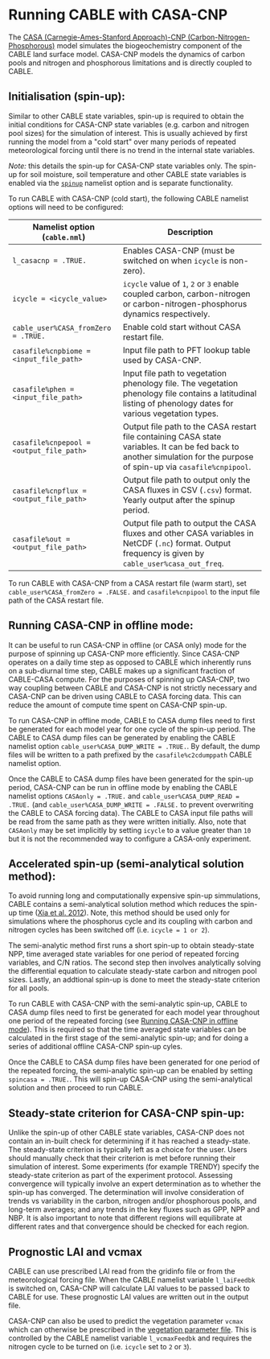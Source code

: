 # Running CABLE with CASA-CNP

The [CASA (Carnegie-Ames-Stanford Approach)-CNP (Carbon-Nitrogen-Phosphorous)][casa-cnp] model simulates the biogeochemistry component of the CABLE land surface model. CASA-CNP models the dynamics of carbon pools and nitrogen and phosphorous limitations and is directly coupled to CABLE.

## Initialisation (spin-up):

Similar to other CABLE state variables, spin-up is required to obtain the initial conditions for CASA-CNP state variables (e.g. carbon and nitrogen pool sizes) for the simulation of interest. This is usually achieved by first running the model from a "cold start" over many periods of repeated meteorological forcing until there is no trend in the internal state variables.

*Note:* this details the spin-up for CASA-CNP state variables only. The spin-up for soil moisture, soil temperature and other CABLE state variables is enabled via the [`spinup`][cable_nml] namelist option and is separate functionality.

To run CABLE with CASA-CNP (cold start), the following CABLE namelist options will need to be configured:

| Namelist option (`cable.nml`)            | Description                                                  |
| ---------------------------------------- | ------------------------------------------------------------ |
| `l_casacnp = .TRUE.`                     | Enables CASA-CNP (must be switched on when `icycle` is non-zero). |
| `icycle = <icycle_value>`                | `icycle` value of  `1`, `2` or `3` enable coupled carbon, carbon-nitrogen or carbon-nitrogen-phosphorus dynamics respectively. |
| `cable_user%CASA_fromZero = .TRUE.`      | Enable cold start without CASA restart file.                 |
| `casafile%cnpbiome = <input_file_path>`  | Input file path to PFT lookup table used by CASA-CNP.        |
| `casafile%phen = <input_file_path>`      | Input file path to vegetation phenology file. The vegetation phenology file contains a latitudinal listing of phenology dates for various vegetation types. |
| `casafile%cnpepool = <output_file_path>` | Output file path to the CASA restart file containing CASA state variables. It can be fed back to another simulation for the purpose of spin-up via `casafile%cnpipool`. |
| `casafile%cnpflux = <output_file_path>`  | Output file path to output only the CASA fluxes in CSV (`.csv`) format. Yearly output after the spinup period. |
| `casafile%out = <output_file_path>`      | Output file path to output the CASA fluxes and other CASA variables in NetCDF (`.nc`) format. Output frequency is given by `cable_user%casa_out_freq`. |

To run CABLE with CASA-CNP from a CASA restart file (warm start), set `cable_user%CASA_fromZero = .FALSE.` and `casafile%cnpipool` to the input file path of the CASA restart file.

## Running CASA-CNP in offline mode:

It can be useful to run CASA-CNP in offline (or CASA only) mode for the purpose of spinning up CASA-CNP more efficiently. Since CASA-CNP operates on a daily time step as opposed to CABLE which inherently runs on a sub-diurnal time step, CABLE makes up a significant fraction of CABLE-CASA compute. For the purposes of spinning up CASA-CNP, two way coupling between CABLE and CASA-CNP is not strictly necessary and CASA-CNP can be driven using CABLE to CASA forcing data. This can reduce the amount of compute time spent on CASA-CNP spin-up.

To run CASA-CNP in offline mode, CABLE to CASA dump files need to first be generated for each model year for one cycle of the spin-up period. The CABLE to CASA dump files can be generated by enabling the CABLE namelist option `cable_user%CASA_DUMP_WRITE = .TRUE.`. By default, the dump files will be written to a path prefixed by the `casafile%c2cdumppath` CABLE namelist option.

Once the CABLE to CASA dump files have been generated for the spin-up period, CASA-CNP can be run in offline mode by enabling the CABLE namelist options `CASAonly = .TRUE.` and `cable_user%CASA_DUMP_READ = .TRUE.` (and `cable_user%CASA_DUMP_WRITE = .FALSE.` to prevent overwriting the CABLE to CASA forcing data). The CABLE to CASA input file paths will be read from the same path as they were written initially. Also, note that `CASAonly` may be set implicitly by setting `icycle` to a value greater than `10` but it is not the recommended way to configure a CASA-only experiment.

## Accelerated spin-up (semi-analytical solution method):

To avoid running long and computationally expensive spin-up simmulations, CABLE contains a semi-analytical solution method which reduces the spin-up time ([Xia et al. 2012][gmd-5-1259-2012]). Note, this method should be used only for simulations where the phosphorus cycle and its coupling with carbon and nitrogen cycles has been switched off (i.e. `icycle = 1 or 2`).

The semi-analytic method first runs a short spin-up to obtain steady-state NPP, time averaged state variables for one period of repeated forcing variables, and C/N ratios. The second step then involves analytically solving the differential equation to calculate steady-state carbon and nitrogen pool sizes. Lastly, an addtional spin-up is done to meet the steady-state criterion for all pools.

To run CABLE with CASA-CNP with the semi-analytic spin-up, CABLE to CASA dump files need to first be generated for each model year throughout one period of the repeated forcing (see [Running CASA-CNP in offline mode](#running-casa-cnp-in-offline-mode)). This is required so that the time averaged state variables can be calculated in the first stage of the semi-analytic spin-up; and for doing a series of additional offline CASA-CNP spin-up cyles.

Once the CABLE to CASA dump files have been generated for one period of the repeated forcing, the semi-analytic spin-up can be enabled by setting `spincasa = .TRUE.`. This will spin-up CASA-CNP using the semi-analytical solution and then proceed to run CABLE.

## Steady-state criterion for CASA-CNP spin-up:

Unlike the spin-up of other CABLE state variables, CASA-CNP does not contain an in-built check for determining if it has reached a steady-state. The steady-state criterion is typically left as a choice for the user. Users should manually check that their criterion is met before running their simulation of interest. Some experiments (for example TRENDY) specify the steady-state criterion as part of the experiment protocol. Assessing convergence will typically involve an expert determination as to whether the spin-up has converged. The determination will involve consideration of trends vs variability in the carbon, nitrogen and/or phosphorous pools, and long-term averages; and any trends in the key fluxes such as GPP, NPP and NBP. It is also important to note that different regions will equilibrate at different rates and that convergence should be checked for each region.

## Prognostic LAI and vcmax

CABLE can use prescribed LAI read from the gridinfo file or from the meteorological forcing file. When the CABLE namelist variable `l_laiFeedbk` is switched on, CASA-CNP will calculate LAI values to be passed back to CABLE for use. These prognostic LAI values are written out in the output file.

CASA-CNP can also be used to predict the vegetation parameter `vcmax` which can otherwise be prescribed in the [vegetation parameter file][pft_params_nml]. This is controlled by the CABLE namelist variable `l_vcmaxFeedbk` and requires the nitrogen cycle to be turned on (i.e. `icycle` set to `2` or `3`).

[pft_params_nml]: ../inputs/pft_params_nml.md
[cable_nml]: ../inputs/cable_nml.md
[casa-cnp]: https://carbonwaterobservatory.csiro.au/casa.html
[gmd-5-1259-2012]: https://gmd.copernicus.org/articles/5/1259/2012/